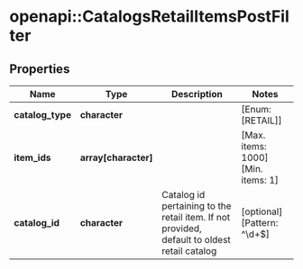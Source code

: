 # openapi::CatalogsRetailItemsPostFilter


## Properties
Name | Type | Description | Notes
------------ | ------------- | ------------- | -------------
**catalog_type** | **character** |  | [Enum: [RETAIL]] 
**item_ids** | **array[character]** |  | [Max. items: 1000] [Min. items: 1] 
**catalog_id** | **character** | Catalog id pertaining to the retail item. If not provided, default to oldest retail catalog | [optional] [Pattern: ^\\d+$] 


